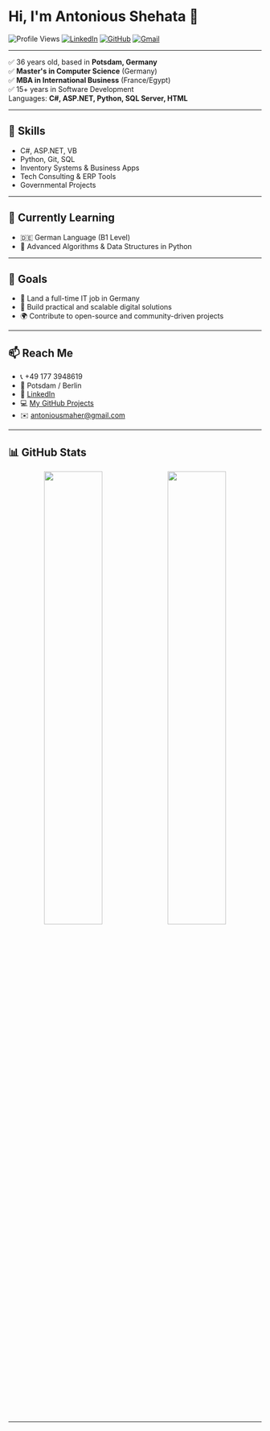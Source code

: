 # Hi, I'm Antonious Shehata 👋

![Profile Views](https://komarev.com/ghpvc/?username=AntoniousShehata&label=Profile%20views&color=0e75b6&style=flat)
[![LinkedIn](https://img.shields.io/badge/LinkedIn-blue?style=flat&logo=linkedin&logoColor=white)](https://www.linkedin.com/in/a-shehata/)
[![GitHub](https://img.shields.io/badge/GitHub-Profile-black?style=flat&logo=github)](https://github.com/AntoniousShehata)
[![Gmail](https://img.shields.io/badge/Email-D14836?style=flat&logo=gmail&logoColor=white)](mailto:antoniousmaher@gmail.com)

---

✅ 36 years old, based in **Potsdam, Germany**  
✅ **Master's in Computer Science** (Germany)  
✅ **MBA in International Business** (France/Egypt)  
✅ 15+ years in Software Development  
Languages: **C#, ASP.NET, Python, SQL Server, HTML**

---

## 🔧 Skills

- C#, ASP.NET, VB  
- Python, Git, SQL  
- Inventory Systems & Business Apps  
- Tech Consulting & ERP Tools  
- Governmental Projects  

---

## 🧠 Currently Learning

- 🇩🇪 German Language (B1 Level)  
- 📘 Advanced Algorithms & Data Structures in Python  

---

## 🎯 Goals

- 💼 Land a full-time IT job in Germany  
- 🧠 Build practical and scalable digital solutions  
- 🌍 Contribute to open-source and community-driven projects  

---

## 📫 Reach Me

- 📞 +49 177 3948619  
- 📍 Potsdam / Berlin  
- 💼 [LinkedIn](https://www.linkedin.com/in/a-shehata/)  
- 💻 [My GitHub Projects](https://github.com/AntoniousShehata)  
- ✉️ [antoniousmaher@gmail.com](mailto:antoniousmaher@gmail.com)

---

## 📊 GitHub Stats

<div align="center">
  <img src="https://github-readme-stats.vercel.app/api?username=AntoniousShehata&show_icons=true&theme=default" width="48%" />
  <img src="https://github-readme-stats.vercel.app/api/top-langs/?username=AntoniousShehata&layout=compact&theme=default" width="48%" />
</div>

---

